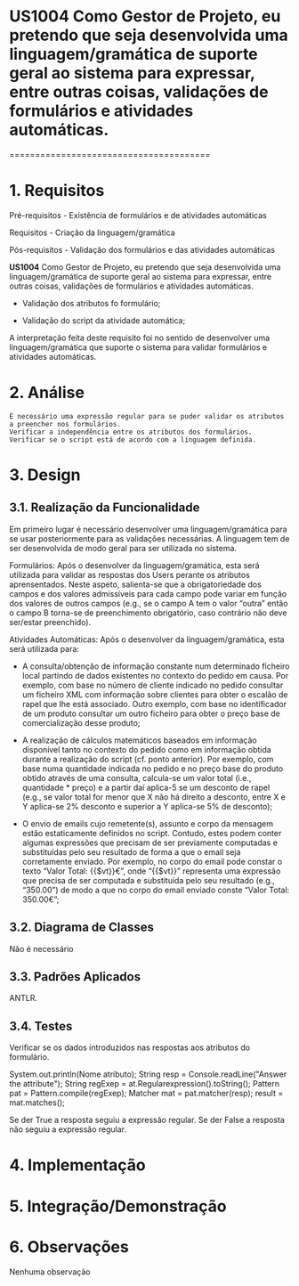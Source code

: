 # US1004 Como Gestor de Projeto, eu pretendo que seja desenvolvida uma linguagem/gramática de suporte geral ao sistema para expressar, entre outras coisas, validações de formulários e atividades automáticas.  
=======================================


# 1. Requisitos

Pré-requisitos - Existência de formulários e de atividades automáticas

Requisitos - Criação da linguagem/gramática

Pós-requisitos - Validação dos formulários e das atividades automáticas

**US1004** Como Gestor de Projeto, eu pretendo que seja desenvolvida uma linguagem/gramática de suporte geral ao sistema para expressar, entre outras coisas, validações de formulários e atividades automáticas.

- Validação dos atributos fo formulário;

- Validação do script da atividade automática;

A interpretação feita deste requisito foi no sentido de desenvolver uma linguagem/gramática que suporte o sistema para validar formulários e atividades automáticas.

# 2. Análise

	É necessário uma expressão regular para se puder validar os atributos a preencher nos formulários.
	Verificar a independência entre os atributos dos formulários.
	Verificar se o script está de acordo com a linguagem definida.

# 3. Design

## 3.1. Realização da Funcionalidade

Em primeiro lugar é necessário desenvolver uma linguagem/gramática para se usar posteriormente para as validações necessárias.
A linguagem tem de ser desenvolvida de modo geral para ser utilizada no sistema.

Formulários:
Após o desenvolver da linguagem/gramática, esta será utilizada para validar as respostas dos Users perante os atributos aprensentados.
Neste aspeto, salienta-se que a obrigatoriedade dos campos e dos valores admissíveis para cada campo pode variar em função dos valores de outros campos (e.g., se o campo A tem o valor “outra” então o campo B torna-se de preenchimento obrigatório, caso contrário não deve ser/estar preenchido).

Atividades Automáticas:
Após o desenvolver da linguagem/gramática, esta será utilizada para:

- A consulta/obtenção de informação constante num determinado ficheiro local partindo de dados existentes no contexto do pedido em causa. Por
exemplo, com base no número de cliente indicado no pedido consultar um ficheiro XML com informação sobre clientes para obter o escalão de rapel que
lhe está associado. Outro exemplo, com base no identificador de um produto consultar um outro ficheiro para obter o preço base de comercialização desse
produto;

- A realização de cálculos matemáticos baseados em informação disponível tanto no contexto do pedido como em informação obtida durante a realização
do script (cf. ponto anterior). Por exemplo, com base numa quantidade indicada no pedido e no preço base do produto obtido através de uma consulta,
calcula-se um valor total (i.e., quantidade * preço) e a partir daí aplica-5 se um desconto de rapel (e.g., se valor total for menor que X não há direito a
desconto, entre X e Y aplica-se 2% desconto e superior a Y aplica-se 5% de desconto);

- O envio de emails cujo remetente(s), assunto e corpo da mensagem estão estaticamente definidos no script. Contudo, estes podem conter algumas
expressões que precisam de ser previamente computadas e substituídas pelo seu resultado de forma a que o email seja corretamente enviado. Por
exemplo, no corpo do email pode constar o texto “Valor Total: {{$vt}}€”, onde “{{$vt}}” representa uma expressão que precisa de ser computada e
substituída pelo seu resultado (e.g., “350.00”) de modo a que no corpo do email enviado conste “Valor Total: 350.00€”; 

## 3.2. Diagrama de Classes

Não é necessário

## 3.3. Padrões Aplicados

ANTLR.

## 3.4. Testes 

Verificar se os dados introduzidos nas respostas aos atributos do formulário.

System.out.println(Nome atributo);
        String resp = Console.readLine("Answer the attribute");
        String regExep = at.Regularexpression().toString();
        Pattern pat = Pattern.compile(regExep);
        Matcher mat = pat.matcher(resp);
        result = mat.matches();

Se der True a resposta seguiu a expressão regular.
Se der False a resposta não seguiu a expressão regular.

# 4. Implementação

# 5. Integração/Demonstração

# 6. Observações

Nenhuma observação



